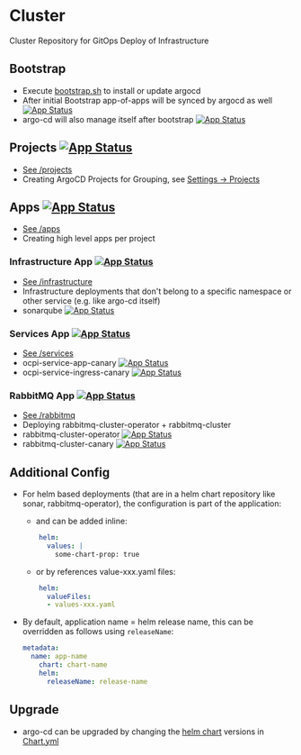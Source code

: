 # Cluster
Cluster Repository for GitOps Deploy of Infrastructure 

## Bootstrap
- Execute [bootstrap.sh](bootstrap/bootstrap.sh) to install or update argocd
- After initial Bootstrap app-of-apps will be synced by argocd as well [![App Status](https://argocd.canary.reev.com/api/badge?name=app-of-apps&revision=true)](https://argocd.canary.reev.com/applications/app-of-apps)
- argo-cd will also manage itself after bootstrap [![App Status](https://argocd.canary.reev.com/api/badge?name=argo-cd&revision=true)](https://argocd.canary.reev.com/applications/argo-cd)

## Projects [![App Status](https://argocd.canary.reev.com/api/badge?name=projects&revision=true)](https://argocd.canary.reev.com/applications/projects)
- [See /projects](./projects)
- Creating ArgoCD Projects for Grouping, see [Settings -> Projects](https://argocd.canary.reev.com/settings/projects)

## Apps [![App Status](https://argocd.canary.reev.com/api/badge?name=apps&revision=true)](https://argocd.canary.reev.com/applications/apps)
- [See /apps](./apps)
- Creating high level apps per project
 
### Infrastructure App [![App Status](https://argocd.canary.reev.com/api/badge?name=infrastructure&revision=true)](https://argocd.canary.reev.com/applications/infrastructure)
- [See /infrastructure](./infrastructure)
- Infrastructure deployments that don't belong to a specific namespace or other service (e.g. like argo-cd itself)
- sonarqube [![App Status](https://argocd.canary.reev.com/api/badge?name=sonar&revision=true)](https://argocd.canary.reev.com/applications/sonar)

### Services App [![App Status](https://argocd.canary.reev.com/api/badge?name=services&revision=true)](https://argocd.canary.reev.com/applications/services)
- [See /services](./services)
- ocpi-service-app-canary [![App Status](https://argocd.canary.reev.com/api/badge?name=ocpi-service-app-canary&revision=true)](https://argocd.canary.reev.com/applications/ocpi-service-app-canary)
- ocpi-service-ingress-canary [![App Status](https://argocd.canary.reev.com/api/badge?name=ocpi-service-ingress-canary&revision=true)](https://argocd.canary.reev.com/applications/ocpi-service-ingress-canary)


### RabbitMQ App [![App Status](https://argocd.canary.reev.com/api/badge?name=rabbitmq-app&revision=true)](https://argocd.canary.reev.com/applications/rabbitmq-app)
- [See /rabbitmq](./rabbitmq)
- Deploying rabbitmq-cluster-operator + rabbitmq-cluster
- rabbitmq-cluster-operator [![App Status](https://argocd.canary.reev.com/api/badge?name=rabbitmq-cluster-operator&revision=true)](https://argocd.canary.reev.com/applications/rabbitmq-cluster-operator)
- rabbitmq-cluster-canary [![App Status](https://argocd.canary.reev.com/api/badge?name=rabbitmq-cluster-canary&revision=true)](https://argocd.canary.reev.com/applications/rabbitmq-cluster-canary)


## Additional Config
- For helm based deployments (that are in a helm chart repository like sonar, rabbitmq-operator), the configuration is part of the application:
  - and can be added inline:
  ```yaml
      helm:
        values: |
          some-chart-prop: true
  ```
  - or by references value-xxx.yaml files:
  ```yaml
      helm:
        valueFiles:
        - values-xxx.yaml
  ```

- By default, application name = helm release name, this can be overridden as follows using `releaseName`:
  ```yaml
  metadata:
    name: app-name
      chart: chart-name
      helm:
        releaseName: release-name
  ```
## Upgrade
- argo-cd can be upgraded by changing the [helm chart](https://artifacthub.io/packages/helm/argo/argo-cd) versions in [Chart.yml](./bootstrap/argo-cd/Chart.yaml)